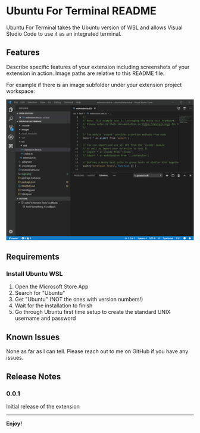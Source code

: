 # Ubuntu For Terminal README

Ubuntu For Terminal takes the Ubuntu version of WSL and allows Visual Studio Code to use it as an integrated terminal.

## Features

Describe specific features of your extension including screenshots of your extension in action. Image paths are relative to this README file.

For example if there is an image subfolder under your extension project workspace:

![Example](images/example.gif)

## Requirements

### Install Ubuntu WSL
1. Open the Microsoft Store App
2. Search for "Ubuntu"
3. Get "Ubuntu" (NOT the ones with version numbers!)
4. Wait for the installation to finish
5. Go through Ubuntu first time setup to create the standard UNIX username and password

## Known Issues

None as far as I can tell. Please reach out to me on GitHub if you have any issues.

## Release Notes

### 0.0.1

Initial release of the extension

-----------------------------------------------------------------------------------------------------------

**Enjoy!**
